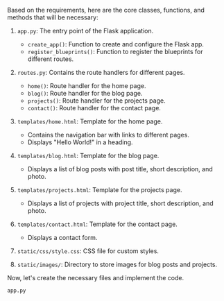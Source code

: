 Based on the requirements, here are the core classes, functions, and methods that will be necessary:

1. `app.py`: The entry point of the Flask application.
   - `create_app()`: Function to create and configure the Flask app.
   - `register_blueprints()`: Function to register the blueprints for different routes.

2. `routes.py`: Contains the route handlers for different pages.
   - `home()`: Route handler for the home page.
   - `blog()`: Route handler for the blog page.
   - `projects()`: Route handler for the projects page.
   - `contact()`: Route handler for the contact page.

3. `templates/home.html`: Template for the home page.
   - Contains the navigation bar with links to different pages.
   - Displays "Hello World!" in a heading.

4. `templates/blog.html`: Template for the blog page.
   - Displays a list of blog posts with post title, short description, and photo.

5. `templates/projects.html`: Template for the projects page.
   - Displays a list of projects with project title, short description, and photo.

6. `templates/contact.html`: Template for the contact page.
   - Displays a contact form.

7. `static/css/style.css`: CSS file for custom styles.

8. `static/images/`: Directory to store images for blog posts and projects.

Now, let's create the necessary files and implement the code.

`app.py`
